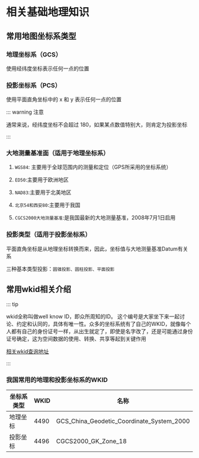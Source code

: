 # 相关基础地理知识

## 常用地图坐标系类型

### 地理坐标系（GCS）

使用经纬度坐标表示任何一点的位置

### 投影坐标系（PCS）

使用平面直角坐标中的 x 和 y 表示任何一点的位置

::: warning 注意

通常来说，经纬度坐标不会超过 180，如果某点数值特别大，则肯定为投影坐标

:::

### 大地测量基准面（适用于地理坐标系）

1. `WGS84`: 主要用于全球范围内的测量和定位（GPS所采用的坐标系统）

2. `ED50`:主要用于欧洲地区

3. `NAD83`:主要用于北美地区

4. `北京54和西安80`:主要用于我国

5. `CGCS2000大地测量基准`:是我国最新的大地测量基准，2008年7月1日启用

### 投影类型（适用于投影坐标系）

平面直角坐标是从地理坐标转换而来，因此，坐标值与大地测量基准Datum有关系

三种基本类型投影：`圆锥投影、圆柱投影、平面投影`

## 常用wkid相关介绍

::: tip

wkid全称叫做well know ID，即众所周知的ID。
这个编号是大家坐下来一起讨论、约定和认同的，具体有唯一性。众多的坐标系统有了自己的WKID，就像每个人都有自己的身份证号一样，从出生就定了，即使是名字改了，还是可能通过身份证号确定，这为空间数据的使用、转换、共享等起到关键作用

[相关wkid查询地址](https://www.cnblogs.com/liweis/p/5951032.html)

:::

### 我国常用的地理和投影坐标系的WKID

|  坐标系类型  | WKID  | 名称 |
|  ----  | ---- | ---- |
| 地理坐标 | 4490 | GCS_China_Geodetic_Coordinate_System_2000 |
| 投影坐标 | 4496 | CGCS2000_GK_Zone_18 |



